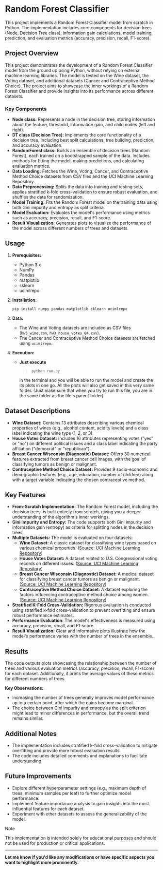 # Random Forest Classifier

This project implements a Random Forest Classifier model from scratch in Python. The implementation includes core components for decision trees (Node, Decision Tree class), information gain calculations, model training, prediction, and evaluation metrics (accuracy, precision, recall, F1-score). 

## Project Overview

This project demonstrates the development of a Random Forest Classifier model from the ground up using Python, without relying on external machine learning libraries. The model is tested on the Wine dataset, the Voting dataset, and additional datasets (Cancer and Contraceptive Method Choice). The project aims to showcase the inner workings of a Random Forest Classifier and provide insights into its performance across different datasets.

### Key Components

* **Node class:** Represents a node in the decision tree, storing information about the feature, threshold, information gain, and child nodes (left and right).
* **DT class (Decision Tree):** Implements the core functionality of a decision tree, including best split calculations, tree building, prediction, and accuracy evaluation.
* **RandomForest class:** Builds an ensemble of decision trees (Random Forest), each trained on a bootstrapped sample of the data. Includes methods for fitting the model, making predictions, and calculating evaluation metrics.
* **Data Loading:** Fetches the Wine, Voting, Cancer, and Contraceptive Method Choice datasets from CSV files and the UCI Machine Learning Repository.
* **Data Preprocessing:** Splits the data into training and testing sets, applies stratified k-fold cross-validation to ensure robust evaluation, and shuffles the data for randomization.
* **Model Training:** Fits the Random Forest model on the training data using both Gini impurity and entropy as split criteria.
* **Model Evaluation:** Evaluates the model's performance using metrics such as accuracy, precision, recall, and F1-score.
* **Result Visualization:** Generates plots to visualize the performance of the model across different numbers of trees and datasets.

## Usage

1. **Prerequisites:**
   * Python 3.x
   * NumPy
   * Pandas
   * matplotlib
   * sklearn
   * ucimlrepo

2. **Installation:**
    ```bash
    pip install numpy pandas matplotlib sklearn ucimlrepo
    ```



3. **Data:**
   * The Wine and Voting datasets are included as CSV files (`hw3_wine.csv`, `hw3_house_votes_84.csv`).
   * The Cancer and Contraceptive Method Choice datasets are fetched using `ucimlrepo`.

4. **Execution:**
   * **Just execute**
        >`python run.py`
    
        in the terminal and you will be able to run the model and create the its plots in one go. All the plots will also get saved in this very same folder. (Just make sure that when you try to run this file, you are in the same folder as the file's parent folder)

## Dataset Descriptions

* **Wine Dataset:** Contains 13 attributes describing various chemical properties of wines (e.g., alcohol content, acidity levels) and a class label indicating the wine type (1, 2, or 3).
* **House Votes Dataset:** Includes 16 attributes representing votes ("yes" or "no") on different political issues and a class label indicating the party affiliation ("democrat" or "republican").
* **Breast Cancer Wisconsin (Diagnostic) Dataset:**  Offers 30 numerical features extracted from breast cancer cell images, with the goal of classifying tumors as benign or malignant.
* **Contraceptive Method Choice Dataset:** Provides 9 socio-economic and demographic features (e.g., age, education, number of children) along with a target variable indicating the chosen contraceptive method.

## Key Features

* **From-Scratch Implementation:** The Random Forest model, including the decision trees, is built entirely from scratch, giving you a deeper understanding of the algorithm's inner workings.
* **Gini Impurity and Entropy:** The code supports both Gini impurity and information gain (entropy) as criteria for splitting nodes in the decision trees.
* **Multiple Datasets:** The model is evaluated on four datasets:
    * **Wine Dataset:** A classic dataset for classifying wine types based on various chemical properties. ([Source: UCI Machine Learning Repository](https://archive.ics.uci.edu/dataset/109/wine))
    * **House Votes Dataset:** A dataset related to U.S. Congressional voting records on different issues. ([Source: UCI Machine Learning Repository](https://archive.ics.uci.edu/ml/datasets/Congressional+Voting+Records))
    * **Breast Cancer Wisconsin (Diagnostic) Dataset:** A medical dataset for classifying breast cancer tumors as benign or malignant. ([Source: UCI Machine Learning Repository](https://archive.ics.uci.edu/ml/datasets/breast+cancer+wisconsin+(diagnostic)))
    * **Contraceptive Method Choice Dataset:** A dataset exploring the factors influencing contraceptive method choice among women. ([Source: UCI Machine Learning Repository](https://archive.ics.uci.edu/ml/datasets/Contraceptive+Method+Choice))
* **Stratified K-Fold Cross-Validation:** Rigorous evaluation is conducted using stratified k-fold cross-validation to prevent overfitting and ensure robust performance estimates.
* **Performance Evaluation:** The model's effectiveness is measured using accuracy, precision, recall, and F1-score.
* **Result Visualization:** Clear and informative plots illustrate how the model's performance varies with the number of trees in the ensemble.

## Results

The code outputs plots showcasing the relationship between the number of trees and various evaluation metrics (accuracy, precision, recall, F1-score) for each dataset. Additionally, it prints the average values of these metrics for different numbers of trees.

**Key Observations:**
* Increasing the number of trees generally improves model performance up to a certain point, after which the gains become marginal.
* The choice between Gini impurity and entropy as the split criterion might lead to minor differences in performance, but the overall trend remains similar.



## Additional Notes

* The implementation includes stratified k-fold cross-validation to mitigate overfitting and provide more robust evaluation results.
* The code includes detailed comments and explanations to facilitate understanding.

## Future Improvements

* Explore different hyperparameter settings (e.g., maximum depth of trees, minimum samples per leaf) to further optimize model performance.
* Implement feature importance analysis to gain insights into the most influential features for each dataset. 
* Experiment with other datasets to assess the generalizability of the model.


>[!NOTE]
>This implementation is intended solely for educational purposes and should not be used for production or critical applications.

---

**Let me know if you'd like any modifications or have specific aspects you want to highlight more prominently.**






